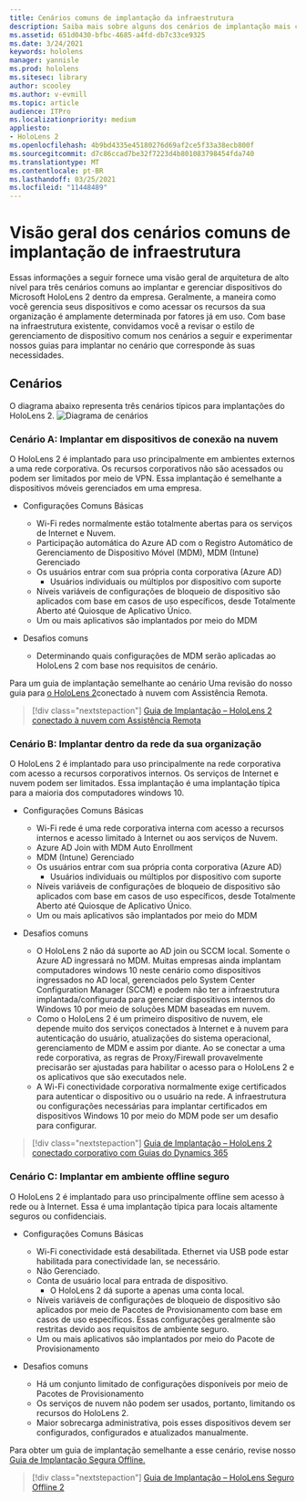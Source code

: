 ```yaml
---
title: Cenários comuns de implantação da infraestrutura
description: Saiba mais sobre alguns dos cenários de implantação mais comuns com base em implantações de infraestrutura diferentes para realidade mista.
ms.assetid: 651d0430-bfbc-4685-a4fd-db7c33ce9325
ms.date: 3/24/2021
keywords: hololens
manager: yannisle
ms.prod: hololens
ms.sitesec: library
author: scooley
ms.author: v-evmill
ms.topic: article
audience: ITPro
ms.localizationpriority: medium
appliesto:
- HoloLens 2
ms.openlocfilehash: 4b9bd4335e45180276d69af2ce5f33a38ecb800f
ms.sourcegitcommit: d7c86ccad7be32f7223d4b801083798454fda740
ms.translationtype: MT
ms.contentlocale: pt-BR
ms.lasthandoff: 03/25/2021
ms.locfileid: "11448489"
---
```

# <a name="common-infrastructure-deployment-scenarios-overview"></a>Visão geral dos cenários comuns de implantação de infraestrutura

Essas informações a seguir fornece uma visão geral de arquitetura de alto nível para três cenários comuns ao implantar e gerenciar dispositivos do Microsoft HoloLens 2 dentro da empresa. Geralmente, a maneira como você gerencia seus dispositivos e como acessar os recursos da sua organização é amplamente determinada por fatores já em uso. Com base na infraestrutura existente, convidamos você a revisar o estilo de gerenciamento de dispositivo comum nos cenários a seguir e experimentar nossos guias para implantar no cenário que corresponde às suas necessidades.

## <a name="scenarios"></a>Cenários

O diagrama abaixo representa três cenários típicos para implantações do HoloLens 2.
![Diagrama de cenários](images/scenarios.jpg)

### <a name="scenario-a-deploy-to-cloud-connect-devices"></a>Cenário A: Implantar em dispositivos de conexão na nuvem

O HoloLens 2 é implantado para uso principalmente em ambientes externos a uma rede corporativa. Os recursos corporativos não são acessados ou podem ser limitados por meio de VPN. Essa implantação é semelhante a dispositivos móveis gerenciados em uma empresa.
 * Configurações Comuns Básicas
   * Wi-Fi redes normalmente estão totalmente abertas para os serviços de Internet e Nuvem.
   * Participação automática do Azure AD com o Registro Automático de Gerenciamento de Dispositivo Móvel (MDM), MDM (Intune) Gerenciado
   * Os usuários entrar com sua própria conta corporativa (Azure AD)
     * Usuários individuais ou múltiplos por dispositivo com suporte
   * Níveis variáveis de configurações de bloqueio de dispositivo são aplicados com base em casos de uso específicos, desde Totalmente Aberto até Quiosque de Aplicativo Único.
   * Um ou mais aplicativos são implantados por meio do MDM

* Desafios comuns
   * Determinando quais configurações de MDM serão aplicadas ao HoloLens 2 com base nos requisitos de cenário.

Para um guia de implantação semelhante ao cenário Uma revisão do nosso guia para [o HoloLens 2](hololens2-cloud-connected-overview.md)conectado à nuvem com Assistência Remota.

> [!div class="nextstepaction"]
> [Guia de Implantação – HoloLens 2 conectado à nuvem com Assistência Remota](hololens2-cloud-connected-overview.md)

### <a name="scenario-b-deploy-inside-your-organizations-network"></a>Cenário B: Implantar dentro da rede da sua organização

O HoloLens 2 é implantado para uso principalmente na rede corporativa com acesso a recursos corporativos internos. Os serviços de Internet e nuvem podem ser limitados. Essa implantação é uma implantação típica para a maioria dos computadores windows 10.

 * Configurações Comuns Básicas
   * Wi-Fi rede é uma rede corporativa interna com acesso a recursos internos e acesso limitado à Internet ou aos serviços de Nuvem.
   * Azure AD Join with MDM Auto Enrollment
   * MDM (Intune) Gerenciado
   * Os usuários entrar com sua própria conta corporativa (Azure AD)
     * Usuários individuais ou múltiplos por dispositivo com suporte
   * Níveis variáveis de configurações de bloqueio de dispositivo são aplicados com base em casos de uso específicos, desde Totalmente Aberto até Quiosque de Aplicativo Único.
   * Um ou mais aplicativos são implantados por meio do MDM

 * Desafios comuns
   * O HoloLens 2 não dá suporte ao AD join ou SCCM local. Somente o Azure AD ingressará no MDM. Muitas empresas ainda implantam computadores windows 10 neste cenário como dispositivos ingressados no AD local, gerenciados pelo System Center Configuration Manager (SCCM) e podem não ter a infraestrutura implantada/configurada para gerenciar dispositivos internos do Windows 10 por meio de soluções MDM baseadas em nuvem.
   * Como o HoloLens 2 é um primeiro dispositivo de nuvem, ele depende muito dos serviços conectados à Internet e à nuvem para autenticação do usuário, atualizações do sistema operacional, gerenciamento de MDM e assim por diante. Ao se conectar a uma rede corporativa, as regras de Proxy/Firewall provavelmente precisarão ser ajustadas para habilitar o acesso para o HoloLens 2 e os aplicativos que são executados nele.
   * A Wi-Fi conectividade corporativa normalmente exige certificados para autenticar o dispositivo ou o usuário na rede. A infraestrutura ou configurações necessárias para implantar certificados em dispositivos Windows 10 por meio do MDM pode ser um desafio para configurar.

> [!div class="nextstepaction"]
> [Guia de Implantação – HoloLens 2 conectado corporativo com Guias do Dynamics 365](hololens2-corp-connected-overview.md)

### <a name="scenario-c-deploy-in-secure-offline-environment"></a>Cenário C: Implantar em ambiente offline seguro

O HoloLens 2 é implantado para uso principalmente offline sem acesso à rede ou à Internet. Essa é uma implantação típica para locais altamente seguros ou confidenciais.
 * Configurações Comuns Básicas
   * Wi-Fi conectividade está desabilitada. Ethernet via USB pode estar habilitada para conectividade lan, se necessário.
   * Não Gerenciado.
   * Conta de usuário local para entrada de dispositivo.
     * O HoloLens 2 dá suporte a apenas uma conta local.
   * Níveis variáveis de configurações de bloqueio de dispositivo são aplicados por meio de Pacotes de Provisionamento com base em casos de uso específicos. Essas configurações geralmente são restritas devido aos requisitos de ambiente seguro.
   * Um ou mais aplicativos são implantados por meio do Pacote de Provisionamento

 * Desafios comuns
   * Há um conjunto limitado de configurações disponíveis por meio de Pacotes de Provisionamento
   * Os serviços de nuvem não podem ser usados, portanto, limitando os recursos do HoloLens 2.
   * Maior sobrecarga administrativa, pois esses dispositivos devem ser configurados, configurados e atualizados manualmente.

Para obter um guia de implantação semelhante a esse cenário, revise nosso [Guia de Implantação Segura Offline.](hololens-common-scenarios-offline-secure.md)

> [!div class="nextstepaction"]
> [Guia de Implantação – HoloLens Seguro Offline 2](hololens-common-scenarios-offline-secure.md)
